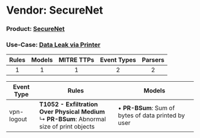 Vendor: SecureNet
=================
### Product: [SecureNet](../ds_securenet_securenet.md)
### Use-Case: [Data Leak via Printer](../../../../UseCases/uc_data_leak_via_printer.md)

| Rules | Models | MITRE TTPs | Event Types | Parsers |
|:-----:|:------:|:----------:|:-----------:|:-------:|
|   1   |   1    |     1      |      2      |    2    |

| Event Type | Rules                                                                                                 | Models                                                  |
| ---------- | ----------------------------------------------------------------------------------------------------- | ------------------------------------------------------- |
| vpn-logout | <b>T1052 - Exfiltration Over Physical Medium</b><br> ↳ <b>PR-BSum</b>: Abnormal size of print objects |  • <b>PR-BSum</b>: Sum of bytes of data printed by user |